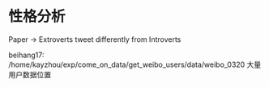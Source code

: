 # 性格分析

Paper -> Extroverts tweet differently from Introverts

beihang17: /home/kayzhou/exp/come_on_data/get_weibo_users/data/weibo_0320 大量用户数据位置